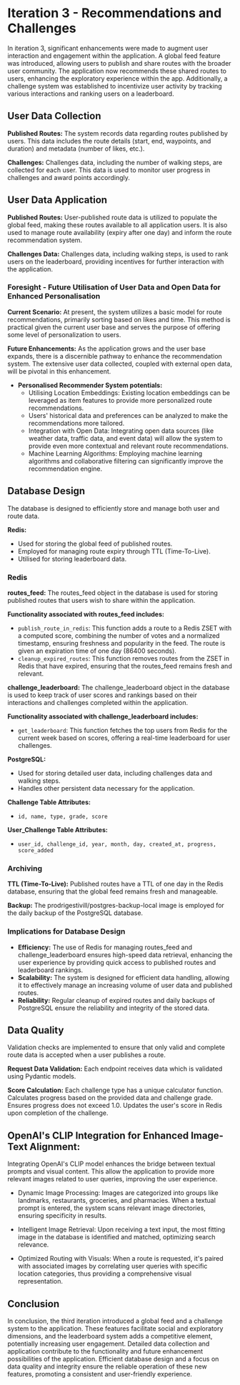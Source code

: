 # Iteration 3 - Recommendations and Challenges

In iteration 3, significant enhancements were made to augment user interaction and engagement within the application. A global feed feature was introduced, allowing users to publish and share routes with the broader user community. The application now recommends these shared routes to users, enhancing the exploratory experience within the app. Additionally, a challenge system was established to incentivize user activity by tracking various interactions and ranking users on a leaderboard.

## User Data Collection

**Published Routes:**
The system records data regarding routes published by users. This data includes the route details (start, end, waypoints, and duration) and metadata (number of likes, etc.).

**Challenges:**
Challenges data, including the number of walking steps, are collected for each user. This data is used to monitor user progress in challenges and award points accordingly.

## User Data Application

**Published Routes:**
User-published route data is utilized to populate the global feed, making these routes available to all application users. It is also used to manage route availability (expiry after one day) and inform the route recommendation system.

**Challenges Data:**
Challenges data, including walking steps, is used to rank users on the leaderboard, providing incentives for further interaction with the application.

### Foresight - Future Utilisation of User Data and Open Data for Enhanced Personalisation

**Current Scenario:**
At present, the system utilizes a basic model for route recommendations, primarily sorting based on likes and time. This method is practical given the current user base and serves the purpose of offering some level of personalization to users.

**Future Enhancements:**
As the application grows and the user base expands, there is a discernible pathway to enhance the recommendation system. The extensive user data collected, coupled with external open data, will be pivotal in this enhancement.

- **Personalised Recommender System potentials:**
    - Utilising Location Embeddings: Existing location embeddings can be leveraged as item features to provide more personalized route recommendations.
    - Users' historical data and preferences can be analyzed to make the recommendations more tailored.
    - Integration with Open Data: Integrating open data sources (like weather data, traffic data, and event data) will allow the system to provide even more contextual and relevant route recommendations.
    - Machine Learning Algorithms: Employing machine learning algorithms and collaborative filtering can significantly improve the recommendation engine.

## Database Design

The database is designed to efficiently store and manage both user and route data.

**Redis:**
- Used for storing the global feed of published routes.
- Employed for managing route expiry through TTL (Time-To-Live).
- Utilised for storing leaderboard data.

### Redis
**routes_feed:**
The routes_feed object in the database is used for storing published routes that users wish to share within the application.

**Functionality associated with routes_feed includes:**
- `publish_route_in_redis`: This function adds a route to a Redis ZSET with a computed score, combining the number of votes and a normalized timestamp, ensuring freshness and popularity in the feed. The route is given an expiration time of one day (86400 seconds).
- `cleanup_expired_routes`: This function removes routes from the ZSET in Redis that have expired, ensuring that the routes_feed remains fresh and relevant.

**challenge_leaderboard:**
The challenge_leaderboard object in the database is used to keep track of user scores and rankings based on their interactions and challenges completed within the application.

**Functionality associated with challenge_leaderboard includes:**
- `get_leaderboard`: This function fetches the top users from Redis for the current week based on scores, offering a real-time leaderboard for user challenges.

**PostgreSQL:**
- Used for storing detailed user data, including challenges data and walking steps.
- Handles other persistent data necessary for the application.

**Challenge Table Attributes:**
- `id, name, type, grade, score`

**User_Challenge Table Attributes:**
- `user_id, challenge_id, year, month, day, created_at, progress, score_added`

### Archiving
**TTL (Time-To-Live):**
Published routes have a TTL of one day in the Redis database, ensuring that the global feed remains fresh and manageable.

**Backup:**
The prodrigestivill/postgres-backup-local image is employed for the daily backup of the PostgreSQL database.

### Implications for Database Design
- **Efficiency:** The use of Redis for managing routes_feed and challenge_leaderboard ensures high-speed data retrieval, enhancing the user experience by providing quick access to published routes and leaderboard rankings.
- **Scalability:** The system is designed for efficient data handling, allowing it to effectively manage an increasing volume of user data and published routes.
- **Reliability:** Regular cleanup of expired routes and daily backups of PostgreSQL ensure the reliability and integrity of the stored data.

## Data Quality
Validation checks are implemented to ensure that only valid and complete route data is accepted when a user publishes a route.

**Request Data Validation:**
Each endpoint receives data which is validated using Pydantic models.

**Score Calculation:**
Each challenge type has a unique calculator function. Calculates progress based on the provided data and challenge grade. Ensures progress does not exceed 1.0. Updates the user's score in Redis upon completion of the challenge.

## OpenAI's CLIP Integration for Enhanced Image-Text Alignment:

Integrating OpenAI's CLIP model enhances the bridge between textual prompts and visual content. This allow the application to provide more relevant images related to user queries, improving the user experience.


- Dynamic Image Processing: Images are categorized into groups like landmarks, restaurants, groceries, and pharmacies. When a textual prompt is entered, the system scans relevant image directories, ensuring specificity in results.

- Intelligent Image Retrieval: Upon receiving a text input, the most fitting image in the database is identified and matched, optimizing search relevance.

- Optimized Routing with Visuals: When a route is requested, it's paired with associated images by correlating user queries with specific location categories, thus providing a comprehensive visual representation.


## Conclusion

In conclusion, the third iteration introduced a global feed and a challenge system to the application. These features facilitate social and exploratory dimensions, and the leaderboard system adds a competitive element, potentially increasing user engagement. Detailed data collection and application contribute to the functionality and future enhancement possibilities of the application. Efficient database design and a focus on data quality and integrity ensure the reliable operation of these new features, promoting a consistent and user-friendly experience.
